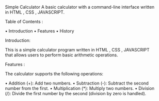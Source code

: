 Simple Calculator A basic calculator with a command-line interface written in HTML , CSS , JAVASCRIPT.

Table of Contents :

• Introduction • Features • History

Introduction:

This is a simple calculator program written in HTML , CSS , JAVASCRIPT that allows users to perform basic arithmetic operations.

Features :

The calculator supports the following operations:

• Addition (+): Add two numbers. • Subtraction (-): Subtract the second number from the first. • Multiplication (*): Multiply two numbers. • Division (/): Divide the first number by the second (division by zero is handled).
